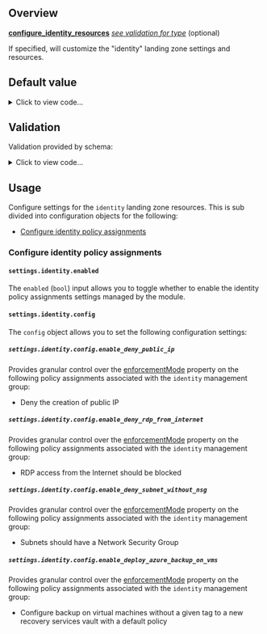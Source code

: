 <!-- markdownlint-disable first-line-h1 -->
## Overview

[**configure_identity_resources**](#overview) [*see validation for type*](#Validation) (optional)

If specified, will customize the "identity" landing zone settings and resources.

## Default value

<!-- markdownlint-disable-next-line no-inline-html -->
<details><summary>Click to view code...</summary>

```hcl
{
  settings = {
    identity = {
      enabled = true
      config = {
        enable_deny_public_ip             = true
        enable_deny_rdp_from_internet     = true
        enable_deny_subnet_without_nsg    = true
        enable_deploy_azure_backup_on_vms = true
      }
    }
  }
}
```

</details>

## Validation

Validation provided by schema:

<!-- markdownlint-disable-next-line no-inline-html -->
<details><summary>Click to view code...</summary>

```hcl
object({
  settings = object({
    identity = object({
      enabled = bool
      config = object({
        enable_deny_public_ip             = bool
        enable_deny_rdp_from_internet     = bool
        enable_deny_subnet_without_nsg    = bool
        enable_deploy_azure_backup_on_vms = bool
      })
    })
  })
})
```

</details>

## Usage

Configure settings for the `identity` landing zone resources.
This is sub divided into configuration objects for the following:

- [Configure identity policy assignments](#configure-identity-policy-assignments)

### Configure identity policy assignments

#### `settings.identity.enabled`

The `enabled` (`bool`) input allows you to toggle whether to enable the identity policy assignments settings managed by the module.

#### `settings.identity.config`

The `config` object allows you to set the following configuration settings:

##### `settings.identity.config.enable_deny_public_ip`

Provides granular control over the [enforcementMode][msdocs_policy_enforcement] property on the following policy assignments associated with the `identity` management group:

- Deny the creation of public IP

##### `settings.identity.config.enable_deny_rdp_from_internet`

Provides granular control over the [enforcementMode][msdocs_policy_enforcement] property on the following policy assignments associated with the `identity` management group:

- RDP access from the Internet should be blocked

##### `settings.identity.config.enable_deny_subnet_without_nsg`

Provides granular control over the [enforcementMode][msdocs_policy_enforcement] property on the following policy assignments associated with the `identity` management group:

- Subnets should have a Network Security Group

##### `settings.identity.config.enable_deploy_azure_backup_on_vms`

Provides granular control over the [enforcementMode][msdocs_policy_enforcement] property on the following policy assignments associated with the `identity` management group:

- Configure backup on virtual machines without a given tag to a new recovery services vault with a default policy

[//]: # "************************"
[//]: # "INSERT LINK LABELS BELOW"
[//]: # "************************"

[this_page]: # "Link for the current page."

[msdocs_policy_enforcement]: https://docs.microsoft.com/azure/governance/policy/concepts/assignment-structure#enforcement-mode "Azure Policy - Enforcement Mode"
